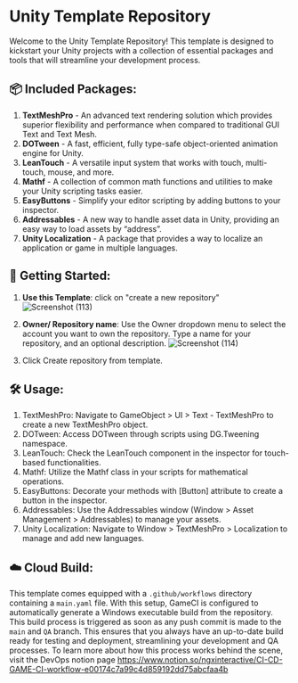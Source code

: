 
# Unity Template Repository

Welcome to the Unity Template Repository! This template is designed to kickstart your Unity projects with a collection of essential packages and tools that will streamline your development process.

## 📦 Included Packages:

1. **TextMeshPro** - An advanced text rendering solution which provides superior flexibility and performance when compared to traditional GUI Text and Text Mesh.
2. **DOTween** - A fast, efficient, fully type-safe object-oriented animation engine for Unity.
3. **LeanTouch** - A versatile input system that works with touch, multi-touch, mouse, and more.
4. **Mathf** - A collection of common math functions and utilities to make your Unity scripting tasks easier.
5. **EasyButtons** - Simplify your editor scripting by adding buttons to your inspector.
6. **Addressables** - A new way to handle asset data in Unity, providing an easy way to load assets by “address”.
7. **Unity Localization** - A package that provides a way to localize an application or game in multiple languages.

## 🚀 Getting Started:

1. **Use this Template**:
click on "create a new repository"
![Screenshot (113)](https://github.com/JediMonkeyDan/Unity-Template/assets/109318052/f3225370-3af8-4b6b-9fa4-6713820046c5)


2. **Owner/ Repository name**:
Use the Owner dropdown menu to select the account you want to own the repository. 
Type a name for your repository, and an optional description.
![Screenshot (114)](https://github.com/JediMonkeyDan/Unity-Template/assets/109318052/816c4ddb-111c-4cea-9ac6-40e2615902b2)



3. Click Create repository from template.


## 🛠 Usage:

1. TextMeshPro: Navigate to GameObject > UI > Text - TextMeshPro to create a new TextMeshPro object.
2. DOTween: Access DOTween through scripts using DG.Tweening namespace.
3. LeanTouch: Check the LeanTouch component in the inspector for touch-based functionalities.
4. Mathf: Utilize the Mathf class in your scripts for mathematical operations.
5. EasyButtons: Decorate your methods with [Button] attribute to create a button in the inspector.
6. Addressables: Use the Addressables window (Window > Asset Management > Addressables) to manage your assets.
7. Unity Localization: Navigate to Window > TextMeshPro > Localization to manage and add new languages.

## ☁️ Cloud Build:

This template comes equipped with a `.github/workflows` directory containing a `main.yaml` file. With this setup, GameCI is configured to automatically generate a Windows executable build from the repository. This build process is triggered as soon as any push commit is made to the `main` and `QA` branch. This ensures that you always have an up-to-date build ready for testing and deployment, streamlining your development and QA processes. To learn more about how this process works behind the scene, visit the DevOps notion page https://www.notion.so/ngxinteractive/CI-CD-GAME-CI-workflow-e00174c7a99c4d859192dd75abcfaa4b
